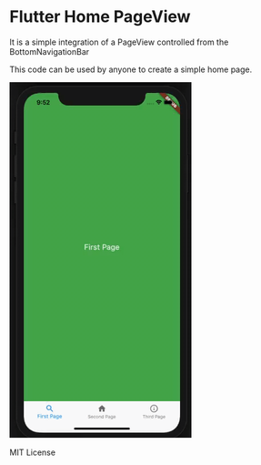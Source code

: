 # Flutter Home PageView
It is a simple integration of a PageView controlled from the BottomNavigationBar

This code can be used by anyone to create a simple home page.

<img src="demo.gif"/>

MIT License
